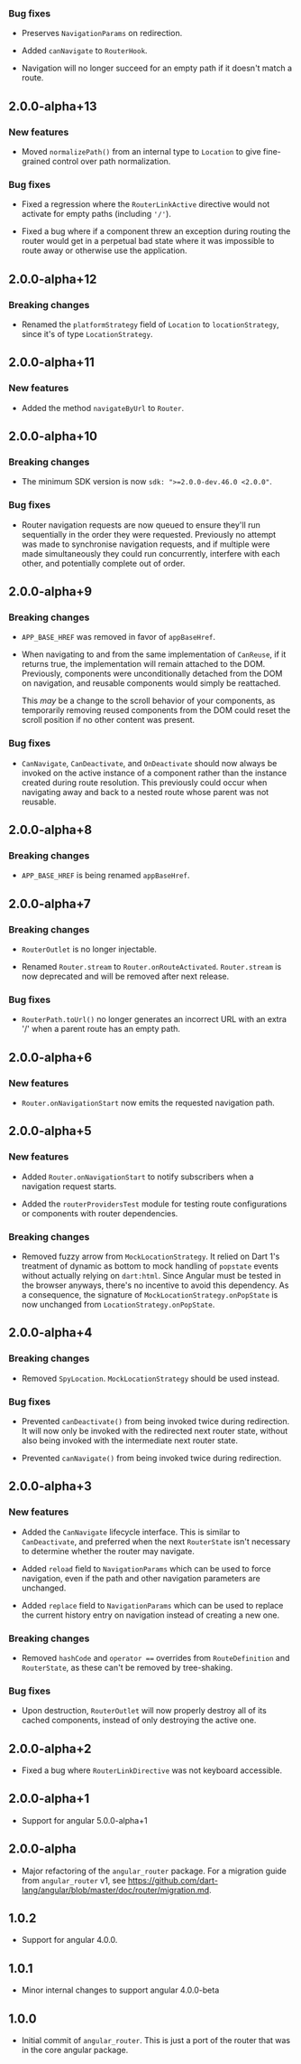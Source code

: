 ### Bug fixes

*   Preserves `NavigationParams` on redirection.

*   Added `canNavigate` to `RouterHook`.

*   Navigation will no longer succeed for an empty path if it doesn't match a
    route.

## 2.0.0-alpha+13

### New features

*   Moved `normalizePath()` from an internal type to `Location` to give
    fine-grained control over path normalization.

### Bug fixes

*   Fixed a regression where the `RouterLinkActive` directive would not activate
    for empty paths (including `'/'`).

*   Fixed a bug where if a component threw an exception during routing the
    router would get in a perpetual bad state where it was impossible to route
    away or otherwise use the application.

## 2.0.0-alpha+12

### Breaking changes

*   Renamed the `platformStrategy` field of `Location` to `locationStrategy`,
    since it's of type `LocationStrategy`.

## 2.0.0-alpha+11

### New features

*   Added the method `navigateByUrl` to `Router`.

## 2.0.0-alpha+10

### Breaking changes

*   The minimum SDK version is now `sdk: ">=2.0.0-dev.46.0 <2.0.0"`.

### Bug fixes

*   Router navigation requests are now queued to ensure they'll run sequentially
    in the order they were requested. Previously no attempt was made to
    synchronise navigation requests, and if multiple were made simultaneously
    they could run concurrently, interfere with each other, and potentially
    complete out of order.

## 2.0.0-alpha+9

### Breaking changes

*   `APP_BASE_HREF` was removed in favor of `appBaseHref`.

*   When navigating to and from the same implementation of `CanReuse`, if it
    returns true, the implementation will remain attached to the DOM.
    Previously, components were unconditionally detached from the DOM on
    navigation, and reusable components would simply be reattached.

    This *may* be a change to the scroll behavior of your components, as
    temporarily removing reused components from the DOM could reset the scroll
    position if no other content was present.

### Bug fixes

*   `CanNavigate`, `CanDeactivate`, and `OnDeactivate` should now always be
    invoked on the active instance of a component rather than the instance
    created during route resolution. This previously could occur when navigating
    away and back to a nested route whose parent was not reusable.

## 2.0.0-alpha+8

### Breaking changes

*   `APP_BASE_HREF` is being renamed `appBaseHref`.

## 2.0.0-alpha+7

### Breaking changes

*   `RouterOutlet` is no longer injectable.

*   Renamed `Router.stream` to `Router.onRouteActivated`. `Router.stream` is now
    deprecated and will be removed after next release.

### Bug fixes

*   `RouterPath.toUrl()` no longer generates an incorrect URL with an extra '/'
    when a parent route has an empty path.

## 2.0.0-alpha+6

### New features

*   `Router.onNavigationStart` now emits the requested navigation path.

## 2.0.0-alpha+5

### New features

*   Added `Router.onNavigationStart` to notify subscribers when a navigation
    request starts.

*   Added the `routerProvidersTest` module for testing route configurations or
    components with router dependencies.

### Breaking changes

*   Removed fuzzy arrow from `MockLocationStrategy`. It relied on Dart 1's
    treatment of dynamic as bottom to mock handling of `popstate` events without
    actually relying on `dart:html`. Since Angular must be tested in the browser
    anyways, there's no incentive to avoid this dependency. As a consequence,
    the signature of `MockLocationStrategy.onPopState` is now unchanged from
    `LocationStrategy.onPopState`.

## 2.0.0-alpha+4

### Breaking changes

*   Removed `SpyLocation`. `MockLocationStrategy` should be used instead.

### Bug fixes

*   Prevented `canDeactivate()` from being invoked twice during redirection. It
    will now only be invoked with the redirected next router state, without also
    being invoked with the intermediate next router state.

*   Prevented `canNavigate()` from being invoked twice during redirection.

## 2.0.0-alpha+3

### New features

*   Added the `CanNavigate` lifecycle interface. This is similar to
    `CanDeactivate`, and preferred when the next `RouterState` isn't necessary
    to determine whether the router may navigate.

*   Added `reload` field to `NavigationParams` which can be used to force
    navigation, even if the path and other navigation parameters are unchanged.

*   Added `replace` field to `NavigationParams` which can be used to replace the
    current history entry on navigation instead of creating a new one.

### Breaking changes

*   Removed `hashCode` and `operator ==` overrides from `RouteDefinition` and
    `RouterState`, as these can't be removed by tree-shaking.

### Bug fixes

*   Upon destruction, `RouterOutlet` will now properly destroy all of its cached
    components, instead of only destroying the active one.

## 2.0.0-alpha+2

*   Fixed a bug where `RouterLinkDirective` was not keyboard accessible.

## 2.0.0-alpha+1

*   Support for angular 5.0.0-alpha+1

## 2.0.0-alpha

*   Major refactoring of the `angular_router` package. For a migration guide
    from `angular_router` v1, see
    https://github.com/dart-lang/angular/blob/master/doc/router/migration.md.

## 1.0.2

*   Support for angular 4.0.0.

## 1.0.1

*   Minor internal changes to support angular 4.0.0-beta

## 1.0.0

*   Initial commit of `angular_router`. This is just a port of the router that
    was in the core angular package.

